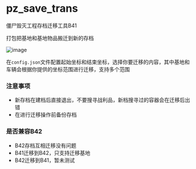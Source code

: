 # pz_save_trans
僵尸毁灭工程存档迁移工具B41

打包把基地和基地物品搬迁到新的存档

![image](https://github.com/user-attachments/assets/02279c5b-c160-4e9e-9fdb-239a40bbe5b2)

在`config.json`文件配置起始坐标和结束坐标，选择你要迁移的内容，其中基地和车辆会根据你提供的坐标范围进行迁移，支持多个范围

### 注意事项
* 新存档在建档后直接退出，不要搜寻战利品，新档搜寻过的容器会在迁移后出错
* 在进行迁移操作前备份存档

### 是否兼容B42
* B42存档互相迁移没有问题
* B41迁移到B42，只支持迁移基地
* B42迁移到B41，暂未测试
